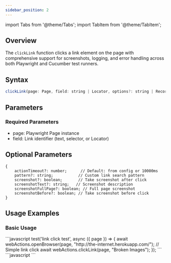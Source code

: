 ```yaml
---
sidebar_position: 2
---
```

import Tabs from '@theme/Tabs';
import TabItem from '@theme/TabItem';

## Overview

The `clickLink` function clicks a link element on the page with comprehensive support for screenshots, logging, and error handling across both Playwright and Cucumber test runners.

## Syntax

```javascript
clickLink(page: Page, field: string | Locator, options?: string | Record<string, any>)
```

## Parameters
### Required Parameters
- page: Playwright Page instance
- field: Link identifier (text, selector, or Locator)

## Optional Parameters

```
{
    actionTimeout?: number;      // Default: from config or 10000ms
    pattern?: string;           // Custom link search pattern
    screenshot?: boolean;       // Take screenshot after click
    screenshotText?: string;   // Screenshot description
    screenshotFullPage?: boolean; // Full page screenshot
    screenshotBefore?: boolean; // Take screenshot before click
}
```

## Usage Examples

### Basic Usage

<Tabs>
  <TabItem value="playwright" label="Playwright" default>
```javascript
test('link click test', async ({ page }) => {
    await webActions.openBrowser(page, "http://the-internet.herokuapp.com/");
    // Simple link click
    await webActions.clickLink(page, "Broken Images");
});
```

  </TabItem>
    <TabItem value="Cucumber" label="Cucumber" default>
```javascript
```
  </TabItem>
</Tabs>